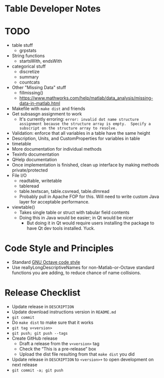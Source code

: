 Table Developer Notes
=====================

# TODO

* table stuff
  * grpstats
* String functions
  * startsWith, endsWith
* categorical stuff
  * discretize
  * summary
  * countcats
* Other "Missing Data" stuff
  * fillmissing()
  * https://www.mathworks.com/help/matlab/data_analysis/missing-data-in-matlab.html
* Makefile with `make dist` and friends
* Get subsasgn assignment to work
  * It's currently erroring: `error: invalid dot name structure assignment because the structure array is empty.  Specify a subscript on the structure array to resolve.`
* Validation: enforce that all variables in a table have the same height
* Description, Units, and CustomProperties for variables in table
* timetable
* More documentation for individual methods
* Texinfo documentation
* QHelp documentation
* Once implementation is finished, clean up interface by making methods private/protected
* File I/O
  * readtable, writetable
  * tableread
  * table.textscan, table.csvread, table.dlmread
  * Probably pull in Apache FOP for this. Will need to write custom Java layer for acceptable performance.
* viewtable()
  * Takes single table or struct with tabular field contents
  * Doing this in Java would be easier; in Qt would be nicer
    * But doing it in Qt would require users installing the package to have Qt dev tools installed. Yuck.

# Code Style and Principles

* Standard [GNU Octave code style](https://wiki.octave.org/Octave_style_guide)
* Use reallyLongDescriptiveNames for non-Matlab-or-Octave standard functions you are adding, to reduce chance of name collisions.

# Release Checklist

* Update release in `DESCRIPTION`
* Update download instructions version in `README.md`
* `git commit`
* Do `make dist` to make sure that it works
* `git tag v<version>`
* `git push; git push --tags`
* Create GitHub release
  * Draft a release from the `v<version>` tag
  * Check the “This is a pre-release” box
  * Upload the dist file resulting from that `make dist` you did
* Update release in `DESCRIPTION` to `<version>+` to open development on next release
* `git commit -a; git push`
